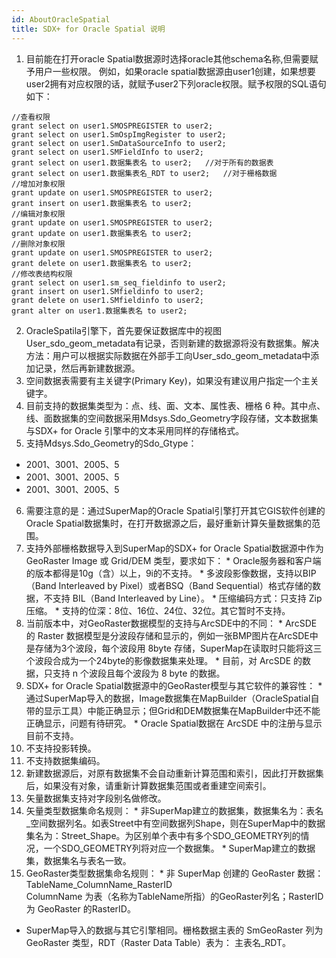 ```yaml
---
id: AboutOracleSpatial
title: SDX+ for Oracle Spatial 说明
---
```

  1. 目前能在打开oracle Spatial数据源时选择oracle其他schema名称,但需要赋予用户一些权限。 例如，如果oracle spatial数据源由user1创建，如果想要user2拥有对应权限的话，就赋予user2下列oracle权限。赋予权限的SQL语句如下：      
```  
//查看权限 
grant select on user1.SMOSPREGISTER to user2; 
grant select on user1.SmOspImgRegister to user2; 
grant select on user1.SmDataSourceInfo to user2; 
grant select on user1.SMFieldInfo to user2; 
grant select on user1.数据集表名 to user2;   //对于所有的数据表 
grant select on user1.数据集表名_RDT to user2;   //对于栅格数据 
//增加对象权限 
grant update on user1.SMOSPREGISTER to user2; 
grant insert on user1.数据集表名 to user2; 
//编辑对象权限 
grant update on user1.SMOSPREGISTER to user2; 
grant update on user1.数据集表名 to user2; 
//删除对象权限 
grant update on user1.SMOSPREGISTER to user2; 
grant delete on user1.数据集表名 to user2; 
//修改表结构权限 
grant select on user1.sm_seq_fieldinfo to user2; 
grant insert on user1.SMfieldinfo to user2; 
grant delete on user1.SMfieldinfo to user2; 
grant alter on user1.数据集表名 to user2;  
```
  2. OracleSpatila引擎下，首先要保证数据库中的视图User_sdo_geom_metadata有记录，否则新建的数据源将没有数据集。解决方法：用户可以根据实际数据在外部手工向User_sdo_geom_metadata中添加记录，然后再新建数据源。
  3. 空间数据表需要有主关键字(Primary Key)，如果没有建议用户指定一个主关键字。
  4. 目前支持的数据集类型为：点、线、面、文本、属性表、栅格 6 种。其中点、线、面数据集的空间数据采用Mdsys.Sdo_Geometry字段存储，文本数据集与SDX+ for Oracle 引擎中的文本采用同样的存储格式。
  5. 支持Mdsys.Sdo_Geometry的Sdo_Gtype：
  * 2001、3001、2005、5
  * 2001、3001、2005、5
  * 2001、3001、2005、5
  6. 需要注意的是：通过SuperMap的Oracle Spatial引擎打开其它GIS软件创建的Oracle Spatial数据集时，在打开数据源之后，最好重新计算矢量数据集的范围。
  7. 支持外部栅格数据导入到SuperMap的SDX+ for Oracle Spatial数据源中作为GeoRaster Image 或 Grid/DEM 类型，要求如下：
    * Oracle服务器和客户端的版本都得是10g（含）以上，9i的不支持。
    * 多波段影像数据，支持以BIP（Band Interleaved by Pixel）或者BSQ（Band Sequential）格式存储的数据，不支持 BIL（Band Interleaved by Line）。
    * 压缩编码方式：只支持 Zip 压缩。
    * 支持的位深：8位、16位、24位、32位。其它暂时不支持。
  8. 当前版本中，对GeoRaster数据模型的支持与ArcSDE中的不同：
    * ArcSDE 的 Raster 数据模型是分波段存储和显示的，例如一张BMP图片在ArcSDE中是存储为3个波段，每个波段用 8byte 存储，SuperMap在读取时只能将这三个波段合成为一个24byte的影像数据集来处理。
    * 目前，对 ArcSDE 的数据，只支持 n 个波段且每个波段为 8 byte 的数据。
  9. SDX+ for Oracle Spatial数据源中的GeoRaster模型与其它软件的兼容性：
    * 通过SuperMap导入的数据，Image数据集在MapBuilder（OracleSpatial自带的显示工具）中能正确显示；但Grid和DEM数据集在MapBuilder中还不能正确显示，问题有待研究。
    * Oracle Spatial数据在 ArcSDE 中的注册与显示目前不支持。
  10. 不支持投影转换。
  11. 不支持数据集编码。
  12. 新建数据源后，对原有数据集不会自动重新计算范围和索引，因此打开数据集后，如果没有对象，请重新计算数据集范围或者重建空间索引。
  13. 矢量数据集支持对字段别名做修改。
  14. 矢量类型数据集命名规则：
    * 非SuperMap建立的数据集，数据集名为：表名_空间数据列名。如表Street中有空间数据列Shape，则在SuperMap中的数据集名为：Street_Shape。为区别单个表中有多个SDO_GEOMETRY列的情况，一个SDO_GEOMETRY列将对应一个数据集。
    * SuperMap建立的数据集，数据集名与表名一致。
  15. GeoRaster类型数据集命名规则：
    * 非 SuperMap 创建的 GeoRaster 数据： TableName_ColumnName_RasterID  
ColumnName 为表（名称为TableName所指）的GeoRaster列名；RasterID为 GeoRaster 的RasterID。

  * SuperMap导入的数据与其它引擎相同。栅格数据主表的 SmGeoRaster 列为 GeoRaster 类型，RDT（Raster Data Table）表为： 主表名_RDT。 


